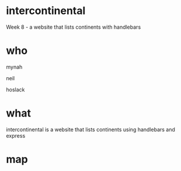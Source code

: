 # intercontinental
Week 8 - a website that lists continents with handlebars

# who

mynah

neil

hoslack

# what

intercontinental is a website that lists continents using handlebars and express

# map 

